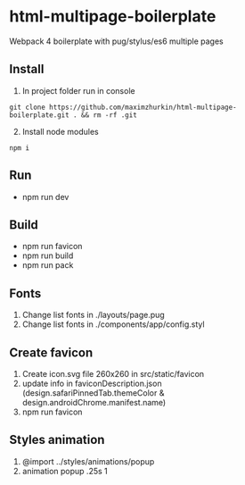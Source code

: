 # html-multipage-boilerplate
Webpack 4 boilerplate with pug/stylus/es6 multiple pages

## Install
1. In project folder run in console
```
git clone https://github.com/maximzhurkin/html-multipage-boilerplate.git . && rm -rf .git
```
2. Install node modules
```
npm i
```

## Run
- npm run dev

## Build
- npm run favicon
- npm run build
- npm run pack

## Fonts
1) Change list fonts in ./layouts/page.pug
2) Change list fonts in ./components/app/config.styl

## Create favicon
1) Create icon.svg file 260x260 in src/static/favicon
2) update info in faviconDescription.json (design.safariPinnedTab.themeColor & design.androidChrome.manifest.name)
3) npm run favicon

## Styles animation
1) @import ../styles/animations/popup
2) animation popup .25s 1
